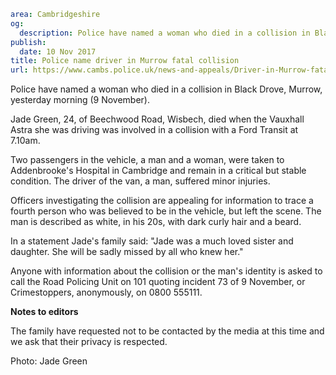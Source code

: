 ```yaml
area: Cambridgeshire
og:
  description: Police have named a woman who died in a collision in Black Drove, Murrow, yesterday morning (9 November).
publish:
  date: 10 Nov 2017
title: Police name driver in Murrow fatal collision
url: https://www.cambs.police.uk/news-and-appeals/Driver-in-Murrow-fatal-named
```

Police have named a woman who died in a collision in Black Drove, Murrow, yesterday morning (9 November).

Jade Green, 24, of Beechwood Road, Wisbech, died when the Vauxhall Astra she was driving was involved in a collision with a Ford Transit at 7.10am.

Two passengers in the vehicle, a man and a woman, were taken to Addenbrooke's Hospital in Cambridge and remain in a critical but stable condition. The driver of the van, a man, suffered minor injuries.

Officers investigating the collision are appealing for information to trace a fourth person who was believed to be in the vehicle, but left the scene. The man is described as white, in his 20s, with dark curly hair and a beard.

In a statement Jade's family said: "Jade was a much loved sister and daughter. She will be sadly missed by all who knew her."

Anyone with information about the collision or the man's identity is asked to call the Road Policing Unit on 101 quoting incident 73 of 9 November, or Crimestoppers, anonymously, on 0800 555111.

**Notes to editors**

The family have requested not to be contacted by the media at this time and we ask that their privacy is respected.

Photo: Jade Green
